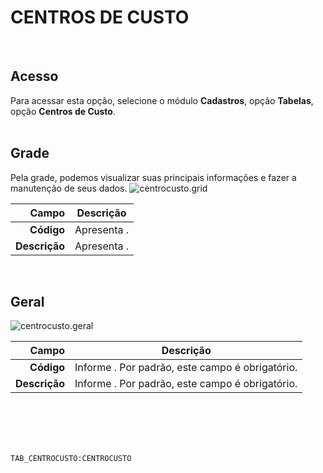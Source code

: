 # CENTROS DE CUSTO
<br>

## Acesso
Para acessar esta opção, selecione o módulo **Cadastros**, opção **Tabelas**, opção **Centros de Custo**.
<br>
<br>

## Grade
Pela grade, podemos visualizar suas principais informações e fazer a manutenção de seus dados.
![centrocusto.grid](https://raw.githubusercontent.com/netforcews/docs-erp/master/cadastros/imagens/centrocusto.grid.png)

Campo | Descrição
--:|---
**Código** | Apresenta .
**Descrição** | Apresenta .
<br>

## Geral
![centrocusto.geral](https://raw.githubusercontent.com/netforcews/docs-erp/master/cadastros/imagens/centrocusto.geral.png)

Campo | Descrição
--:|---
**Código** | Informe . Por padrão, este campo é obrigatório.
**Descrição** | Informe . Por padrão, este campo é obrigatório.
<br>
<br>
<br>
<br>

```TAB_CENTROCUSTO:CENTROCUSTO```
